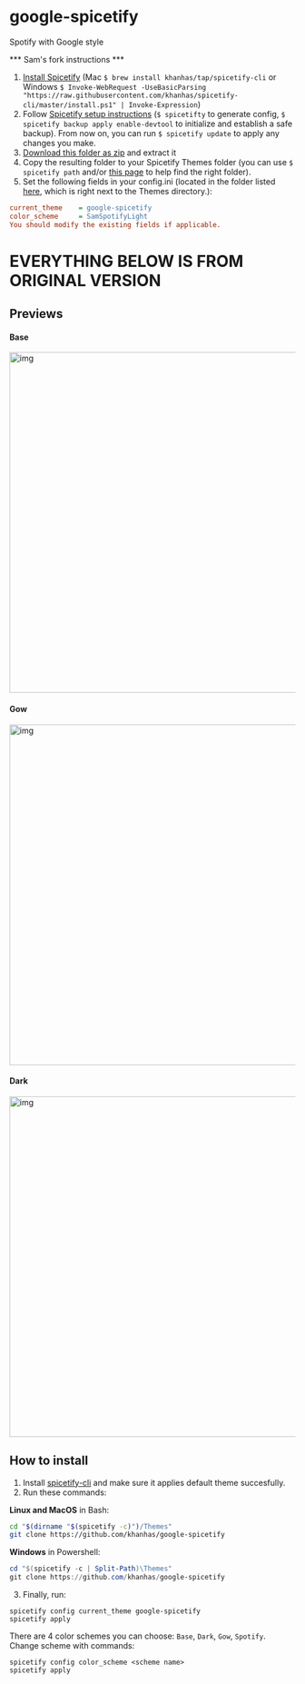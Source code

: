 # google-spicetify
Spotify with Google style

*** Sam's fork instructions ***
1. [Install Spicetify](https://github.com/khanhas/spicetify-cli/wiki/Installation) (Mac `$ brew install khanhas/tap/spicetify-cli` or Windows `$ Invoke-WebRequest -UseBasicParsing "https://raw.githubusercontent.com/khanhas/spicetify-cli/master/install.ps1" | Invoke-Expression`)
2. Follow [Spicetify setup instructions](https://github.com/khanhas/spicetify-cli/wiki/Basic-Usage) (`$ spicetifty` to generate config, `$ spicetify backup apply enable-devtool` to initialize and establish a safe backup). From now on, you can run `$ spicetify update` to apply any changes you make.
3. [Download this folder as zip](https://github.com/sdaitzman/google-spicetify/archive/master.zip) and extract it
4. Copy the resulting folder to your Spicetify Themes folder (you can use `$ spicetify path` and/or [this page](https://github.com/khanhas/spicetify-cli/wiki/Customization#themes) to help find the right folder).
5. Set the following fields in your config.ini (located in the folder listed [here](https://github.com/khanhas/spicetify-cli/wiki/Customization#configs), which is right next to the Themes directory.):
```ini
current_theme    = google-spicetify
color_scheme     = SamSpotifyLight
You should modify the existing fields if applicable.
```


# EVERYTHING BELOW IS FROM ORIGINAL VERSION

## Previews
#### Base
<img src="https://i.imgur.com/qguGx46.png" alt="img" align="center" width="600px">

#### Gow
<img src="https://i.imgur.com/XBnjRgk.png" alt="img" align="center" width="600px">

#### Dark
<img src="https://i.imgur.com/k6cIQik.png" alt="img" align="center" width="600px">

## How to install
1. Install [spicetify-cli](https://github.com/khanhas/spicetify-cli) and make sure it applies default theme succesfully.
2. Run these commands:
  
**Linux and MacOS** in Bash:
```bash
cd "$(dirname "$(spicetify -c)")/Themes"
git clone https://github.com/khanhas/google-spicetify
```

**Windows** in Powershell:
```powershell
cd "$(spicetify -c | Split-Path)\Themes"
git clone https://github.com/khanhas/google-spicetify
```

3. Finally, run:
```
spicetify config current_theme google-spicetify
spicetify apply
```

There are 4 color schemes you can choose: `Base`, `Dark`, `Gow`, `Spotify`. Change scheme with commands:
```
spicetify config color_scheme <scheme name>
spicetify apply
```
